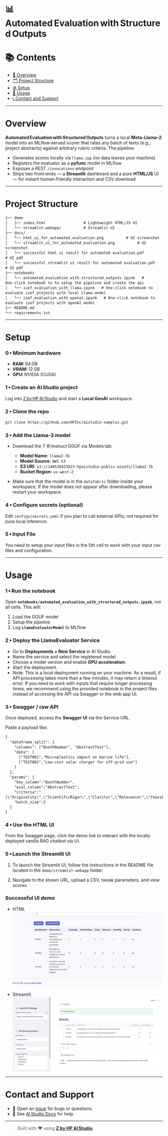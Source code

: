 # 📊 Automated Evaluation with Structured Outputs

# 📚 Contents

* [🧠 Overview](#overview)
* [🗂 Project Structure](#project-structure)
* [⚙️ Setup](#setup)
* [🚀 Usage](#usage)
* [📞 Contact and Support](#contact-and-support)

---

# Overview

**Automated Evaluation with Structured Outputs** turns a local **Meta‑Llama‑2** model into an MLflow‑served scorer that rates any batch of texts (e.g., project abstracts) against arbitrary rubric criteria.
The pipeline:

* Generates scores locally via `llama.cpp` (no data leaves your machine)
* Registers the evaluator as a **pyfunc** model in MLflow
* Exposes a REST `/invocations` endpoint
* Ships two front‑ends — a **Streamlit** dashboard and a pure **HTML/JS** UI — for instant human‑friendly interaction and CSV download.

---

# Project Structure

```
├── demo
│   ├── index.html                 # Lightweight HTML/JS UI
│   └── streamlit-webapp/          # Streamlit UI
├── docs/
│   └── html_ui_for_automated_evaluation.png          # UI screenshot
│   └── streamlit_ui_for_automated_evaluation.png          # UI screenshot
│   └── successful html ui result for automated evaluation.pdf          # UI pdf
│   └── successful streamlit ui result for automated evaluation.pdf          # UI pdf
├── notebooks
│   └── automated_evaluation_with_structured_outputs.ipynb   # One‑click notebook to to setup the pipeline and create the api
│   └── isef_evaluation_with_llama.ipynb   # One‑click notebook to evaluate isef projects with local Llama model
│   └── isef_evaluation_with_openai.ipynb   # One‑click notebook to evaluate isef projects with openAI model
├── README.md
└── requirements.txt
```

---

# Setup

### 0 ▪ Minimum hardware

* **RAM:** 64 GB
* **VRAM:** 12 GB
* **GPU:** NVIDIA (CUDA)

### 1 ▪ Create an AI Studio project

Log into [Z by HP AI Studio](https://zdocs.datascience.hp.com/docs/aistudio/overview) and start a **Local GenAI** workspace.

### 2 ▪ Clone the repo

```bash
git clone https://github.com/HPInc/aistudio-samples.git
```

### 3 ▪ Add the Llama‑3 model

- Download the 7-B‑Instruct GGUF via Models tab:

  * **Model Name**: `llama2-7b`
  * **Model Source**: `AWS S3`
  * **S3 URI**: `s3://149536453923-hpaistudio-public-assets/llama2-7b`
  * **Bucket Region**: `us-west-2`

- Make sure that the model is in the `datafabric` folder inside your workspace. If the model does not appear after downloading, please restart your workspace.

### 4 ▪ Configure secrets (optional)

Edit `configs/secrets.yaml` if you plan to call external APIs; not required for pure local inference.

### 5 ▪ Input File

You need to setup your input files in the 5th cell to work with your input csv files and configuration.

---

# Usage

### 1 ▪ Run the notebook

Open **`notebooks/automated_evaluation_with_structured_outputs.ipynb`**, run all cells.
This will:

1. Load the GGUF model
2. Setup the pipeline
3. Log **`LlamaEvaluatorModel`** to MLflow

### 2 ▪ Deploy the LlamaEvaluator Service

- Go to **Deployments > New Service** in AI Studio.
- Name the service and select the registered model.
- Choose a model version and enable **GPU acceleration**.
- Start the deployment.
- Note: This is a local deployment running on your machine. As a result, if API processing takes more than a few minutes, it may return a timeout error. If you need to work with inputs that require longer processing times, we recommend using the provided notebook in the project files instead of accessing the API via Swagger or the web app UI.

### 3 ▪ Swagger / raw API

Once deployed, access the **Swagger UI** via the Service URL.


Paste a payload like:

```jsonc
{
  "dataframe_split": {
    "columns": ["BoothNumber", "AbstractText"],
    "data": [
      ["TEST001","Microplastics impact on marine life"],
      ["TEST002","Low‑cost solar charger for off‑grid use"]
    ]
  },
  "params": {
    "key_column":"BoothNumber",
    "eval_column":"AbstractText",
    "criteria":"[\"Originality\",\"ScientificRigor\",\"Clarity\",\"Relevance\",\"Feasibility\",\"Brevity\"]",
    "batch_size":2
  }
}
```

### 4 ▪ Use the HTML UI

 From the Swagger page, click the demo link to interact with the locally deployed vanilla RAG chatbot via UI.

### 5 ▪ Launch the Streamlit UI

1. To launch the Streamlit UI, follow the instructions in the README file located in the `demo/streamlit-webapp` folder.

2. Navigate to the shown URL, upload a CSV, tweak parameters, and view scores.


### Successful UI demo

- HTML
![Automated Evaluation HTML UI](docs/html_ui_for_automated_evaluation.png)  

- Streamlit
![Automated Evaluation Streamlit UI](docs/streamlit_ui_for_automated_evaluation.png)  



---

# Contact and Support

* 💬 Open an [issue](https://github.com/HPInc/aistudio-samples/issues) for bugs or questions.
* 📘 See [AI Studio Docs](https://zdocs.datascience.hp.com/docs/aistudio/overview) for help.

---

> Built with ❤️ using [**Z by HP AI Studio**](https://zdocs.datascience.hp.com/docs/aistudio/overview).
